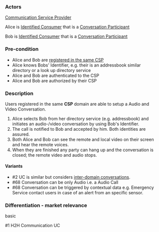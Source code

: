 ### Actors

[Communication Service Provider](https://github.com/reTHINK-project/use-cases/blob/master/docs/D1.1/business-models/business-roles.md#communication-service-provider)

Alice is [Identified Consumer](https://github.com/reTHINK-project/use-cases/blob/master/docs/D1.1/business-models/business-roles.md#identified-service-consumer) that is a [Conversation Participant](https://github.com/reTHINK-project/use-cases/blob/master/docs/D1.1/business-models/business-roles.md#conversation--communication-participant)

Bob is [Identified Consumer](https://github.com/reTHINK-project/use-cases/blob/master/docs/D1.1/business-models/business-roles.md#identified-service-consumer) that is a [Conversation Participant](https://github.com/reTHINK-project/use-cases/blob/master/docs/D1.1/business-models/business-roles.md#conversation--communication-participant)
### Pre-condition
- Alice and Bob are [registered in the same CSP](https://github.com/reTHINK-project/use-cases/blob/master/docs/User%20Authentication%20and%20Registration.md)
- Alice knows Bobs' Identifier, e.g. their is an addressbook similar directory or a look up directory service
- Alice and Bob are authenticated to the CSP
- Alice and Bob are authorized by their CSP
### Description

Users registered in the same **CSP** domain are able to setup a Audio and Video Conversation.
1. Alice selects Bob from her directory service (e.g. addressbook) and initiates an audio-/video conversation by using Bob's Identifier.
2. The call is notified to Bob and accepted by him. Both identities are assured.
3. Both Alice and Bob can see the remote and local video on their screen and hear the remote voices.
4. When they are finished any party can hang up and the conversation is closed; the remote video and audio stops.
#### Variants
- #2  UC  is similar but considers [inter-domain conversations](https://github.com/reTHINK-project/use-cases/blob/master/docs/H2H%20inter-domain%20Manageable%20Conversation.md). 
- #68 Conversation can be only Audio i.e. a Audio Call 
- #68 Conversation can be triggered by contextual data e.g. Emergency Service contact users in case of an alert from an specific sensor.
### Differentiation - market relevance

basic

#1 H2H Communication UC
